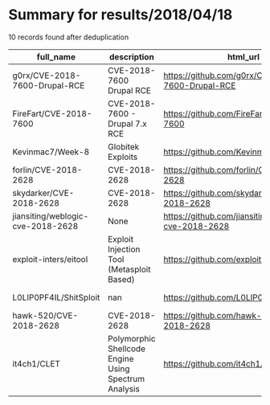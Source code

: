 
# Summary for results/2018/04/18
    
10 records found after deduplication

| full_name | description | html_url | matched_list | matched_count | pushed_at | size | stargazers_count | language | forks_count |
|-----------------------------------|------------------------------------------------------|------------------------------------------------------|------------------|-----------------|---------------------------|--------|--------------------|------------|---------------|
| g0rx/CVE-2018-7600-Drupal-RCE | CVE-2018-7600 Drupal RCE | https://github.com/g0rx/CVE-2018-7600-Drupal-RCE | ['cve-2', 'rce'] | 2 | 2018-04-18 06:58:39+00:00 | 642 | 113 | Python | 48 |
| FireFart/CVE-2018-7600 | CVE-2018-7600 - Drupal 7.x RCE | https://github.com/FireFart/CVE-2018-7600 | ['cve-2', 'rce'] | 2 | 2018-04-18 20:34:19+00:00 | 8 | 68 | Python | 37 |
| Kevinmac7/Week-8 | Globitek Exploits | https://github.com/Kevinmac7/Week-8 | ['exploit'] | 1 | 2018-04-18 02:01:35+00:00 | 3001 | 0 | | 0 |
| forlin/CVE-2018-2628 | CVE-2018-2628 | https://github.com/forlin/CVE-2018-2628 | ['cve-2'] | 1 | 2018-04-18 02:48:58+00:00 | 0 | 19 | Python | 43 |
| skydarker/CVE-2018-2628 | CVE-2018-2628 | https://github.com/skydarker/CVE-2018-2628 | ['cve-2'] | 1 | 2018-04-18 11:23:18+00:00 | 2 | 1 | Python | 0 |
| jiansiting/weblogic-cve-2018-2628 | None | https://github.com/jiansiting/weblogic-cve-2018-2628 | ['cve-2'] | 1 | 2018-04-18 16:04:26+00:00 | 15 | 13 | Python | 11 |
| exploit-inters/eitool | Exploit Injection Tool (Metasploit Based) | https://github.com/exploit-inters/eitool | ['exploit'] | 1 | 2018-04-18 03:15:30+00:00 | 1 | 0 | Shell | 0 |
| L0LIP0PF4IL/ShitSploit | nan | https://github.com/L0LIP0PF4IL/ShitSploit | ['sploit'] | 1 | 2018-04-18 23:19:31+00:00 | 0 | 0 | nan | 0 |
| hawk-520/CVE-2018-2628 | CVE-2018-2628 | https://github.com/hawk-520/CVE-2018-2628 | ['cve-2'] | 1 | 2018-04-18 18:28:10+00:00 | 345 | 2 | | 9 |
| it4ch1/CLET | Polymorphic Shellcode Engine Using Spectrum Analysis | https://github.com/it4ch1/CLET | ['shellcode'] | 1 | 2018-04-18 14:21:04+00:00 | 149 | 0 | nan | 0 |
